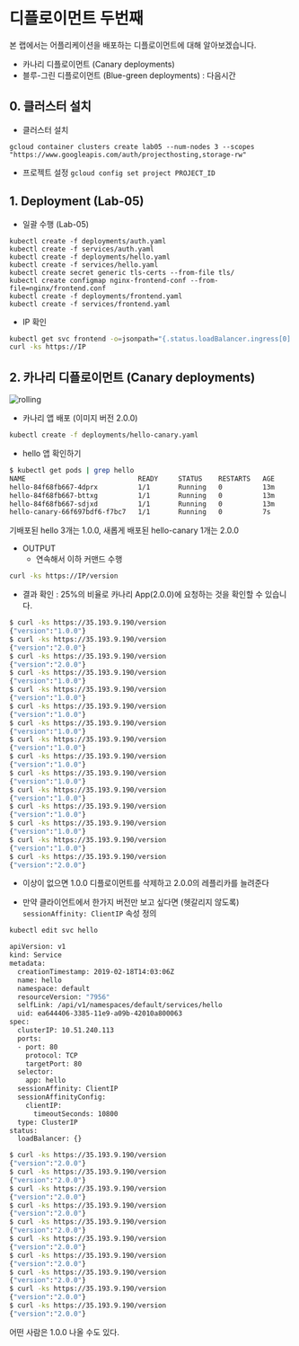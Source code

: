 # 디플로이먼트 두번째

본 랩에서는 어플리케이션을 배포하는 디플로이먼트에 대해 알아보겠습니다.

- 카나리 디플로이먼트 (Canary deployments)
- 블루-그린 디플로이먼트 (Blue-green deployments) : 다음시간


## 0. 클러스터 설치

- 클러스터 설치
```
gcloud container clusters create lab05 --num-nodes 3 --scopes "https://www.googleapis.com/auth/projecthosting,storage-rw"
```

- 프로젝트 설정
```gcloud config set project PROJECT_ID```



## 1. Deployment (Lab-05)

- 일괄 수행 (Lab-05)
```
kubectl create -f deployments/auth.yaml
kubectl create -f services/auth.yaml
kubectl create -f deployments/hello.yaml
kubectl create -f services/hello.yaml
kubectl create secret generic tls-certs --from-file tls/
kubectl create configmap nginx-frontend-conf --from-file=nginx/frontend.conf
kubectl create -f deployments/frontend.yaml
kubectl create -f services/frontend.yaml
```

- IP 확인
```sh
kubectl get svc frontend -o=jsonpath="{.status.loadBalancer.ingress[0].ip}"
curl -ks https://IP
```


## 2. 카나리 디플로이먼트 (Canary deployments)

![rolling](https://gcpstaging-qwiklab-website-prod.s3.amazonaws.com/bundles/assets/a92ae020fe45c962846f03a4dcf30f0002c9b50a09a04a6024c5706ae65a668c.png)

- 카나리 앱 배포 (이미지 버전 2.0.0)
```sh
kubectl create -f deployments/hello-canary.yaml
```


- hello 앱 확인하기
```sh
$ kubectl get pods | grep hello
NAME                            READY     STATUS    RESTARTS   AGE
hello-84f68fb667-4dprx          1/1       Running   0          13m
hello-84f68fb667-bttxg          1/1       Running   0          13m
hello-84f68fb667-sdjxd          1/1       Running   0          13m
hello-canary-66f697bdf6-f7bc7   1/1       Running   0          7s
```
기배포된 hello 3개는 1.0.0, 새롭게 배포된 hello-canary 1개는 2.0.0


- OUTPUT
  - 연속해서 이하 커맨드 수행
```sh
curl -ks https://IP/version
```
  - 결과 확인 : 25%의 비율로 카나리 App(2.0.0)에 요청하는 것을 확인할 수 있습니다.
```sh
$ curl -ks https://35.193.9.190/version
{"version":"1.0.0"}
$ curl -ks https://35.193.9.190/version
{"version":"2.0.0"}
$ curl -ks https://35.193.9.190/version
{"version":"2.0.0"}
$ curl -ks https://35.193.9.190/version
{"version":"1.0.0"}
$ curl -ks https://35.193.9.190/version
{"version":"1.0.0"}
$ curl -ks https://35.193.9.190/version
{"version":"1.0.0"}
$ curl -ks https://35.193.9.190/version
{"version":"1.0.0"}
$ curl -ks https://35.193.9.190/version
{"version":"1.0.0"}
$ curl -ks https://35.193.9.190/version
{"version":"1.0.0"}
$ curl -ks https://35.193.9.190/version
{"version":"1.0.0"}
$ curl -ks https://35.193.9.190/version
{"version":"1.0.0"}
$ curl -ks https://35.193.9.190/version
{"version":"1.0.0"}
$ curl -ks https://35.193.9.190/version
{"version":"1.0.0"}
$ curl -ks https://35.193.9.190/version
{"version":"1.0.0"}
$ curl -ks https://35.193.9.190/version
{"version":"2.0.0"}
```

- 이상이 없으면 1.0.0 디플로이먼트를 삭제하고 2.0.0의 레플리카를 늘려준다

- 만약 클라이언트에서 한가지 버전만 보고 싶다면 (헷갈리지 않도록) `sessionAffinity: ClientIP` 속성 정의
```sh
kubectl edit svc hello
```
```sh
apiVersion: v1
kind: Service
metadata:
  creationTimestamp: 2019-02-18T14:03:06Z
  name: hello
  namespace: default
  resourceVersion: "7956"
  selfLink: /api/v1/namespaces/default/services/hello
  uid: ea644406-3385-11e9-a09b-42010a800063
spec:
  clusterIP: 10.51.240.113
  ports:
  - port: 80
    protocol: TCP
    targetPort: 80
  selector:
    app: hello
  sessionAffinity: ClientIP
  sessionAffinityConfig:
    clientIP:
      timeoutSeconds: 10800
  type: ClusterIP
status:
  loadBalancer: {}
```
```sh
$ curl -ks https://35.193.9.190/version
{"version":"2.0.0"}
$ curl -ks https://35.193.9.190/version
{"version":"2.0.0"}
$ curl -ks https://35.193.9.190/version
{"version":"2.0.0"}
$ curl -ks https://35.193.9.190/version
{"version":"2.0.0"}
$ curl -ks https://35.193.9.190/version
{"version":"2.0.0"}
$ curl -ks https://35.193.9.190/version
{"version":"2.0.0"}
$ curl -ks https://35.193.9.190/version
{"version":"2.0.0"}
$ curl -ks https://35.193.9.190/version
{"version":"2.0.0"}
$ curl -ks https://35.193.9.190/version
{"version":"2.0.0"}
$ curl -ks https://35.193.9.190/version
{"version":"2.0.0"}
```
어떤 사람은 1.0.0 나올 수도 있다.
